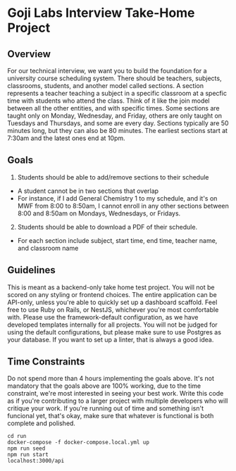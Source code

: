 # Goji Labs Interview Take-Home Project


## Overview
For our technical interview, we want you to build the foundation for a university course scheduling system. There should be teachers, subjects, classrooms, students, and another model called sections. A section represents a teacher teaching a subject in a specific classroom at a specfic time with students who attend the class. Think of it like the join model between all the other entities, and with specific times. Some sections are taught only on Monday, Wednesday, and Friday, others are only taught on Tuesdays and Thursdays, and some are every day. Sections typically are 50 minutes long, but they can also be 80 minutes. The earliest sections start at 7:30am and the latest ones end at 10pm.

## Goals
1. Students should be able to add/remove sections to their schedule
  - A student cannot be in two sections that overlap
  - For instance, if I add General Chemistry 1 to my schedule, and it's on MWF from 8:00 to 8:50am, I cannot enroll in any other sections between 8:00 and 8:50am on Mondays, Wednesdays, or Fridays.
2. Students should be able to download a PDF of their schedule.
  - For each section include subject, start time, end time, teacher name, and classroom name

## Guidelines
This is meant as a backend-only take home test project. You will not be scored on any styling or frontend choices. The entire application can be API-only, unless you're able to quickly set up a dashboard scaffold. Feel free to use Ruby on Rails, or NestJS, whichever you're most comfortable with. Please use the framework-default configuration, as we have developed templates internally for all projects. You will not be judged for using the default configurations, but please make sure to use Postgres as your database. If you want to set up a linter, that is always a good idea.

## Time Constraints
Do not spend more than 4 hours implementing the goals above. It's not mandatory that the goals above are 100% working, due to the time constraint, we're most interested in seeing your best work. Write this code as if you're contributing to a larger project with multiple developers who will critique your work. If you're running out of time and something isn't funcional yet, that's okay, make sure that whatever is functional is both complete and polished.


```
cd run
docker-compose -f docker-compose.local.yml up
npm run seed
npm run start
localhost:3000/api
```